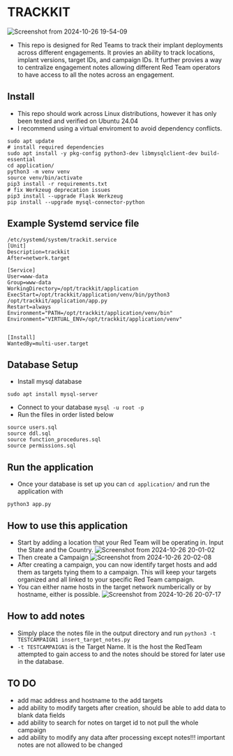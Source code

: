 # TRACKKIT
![Screenshot from 2024-10-26 19-54-09](https://github.com/user-attachments/assets/cecf893c-0d62-4acd-91fa-4f6b3554b13d)
- This repo is designed for Red Teams to track their implant deployments across different engagements. It provies an ability to track locations, implant versions, target IDs, and campaign IDs. It further provies a way to centralize engagement notes allowing different Red Team operators to have access to all the notes across an engagement.

## Install
- This repo should work across Linux distributions, however it has only been tested and verified on Ubuntu 24.04
- I recommend using a virtual enviroment to avoid dependency conflicts.
````
sudo apt update
# install required dependencies 
sudo apt install -y pkg-config python3-dev libmysqlclient-dev build-essential
cd application/
python3 -m venv venv
source venv/bin/activate 
pip3 install -r requirements.txt
# fix Werkzeug deprecation issues
pip3 install --upgrade Flask Werkzeug
pip install --upgrade mysql-connector-python
````
## Example Systemd service file 
````
/etc/systemd/system/trackit.service
[Unit]
Description=trackkit
After=network.target

[Service]
User=www-data
Group=www-data
WorkingDirectory=/opt/trackkit/application
ExecStart=/opt/trackkit/application/venv/bin/python3 /opt/trackkit/application/app.py
Restart=always
Environment="PATH=/opt/trackkit/application/venv/bin"
Environment="VIRTUAL_ENV=/opt/trackkit/application/venv"


[Install]
WantedBy=multi-user.target
````
## Database Setup
- Install mysql database 
````
sudo apt install mysql-server
````
- Connect to your database `mysql -u root -p`
- Run the files in order listed below 
````
source users.sql
source ddl.sql
source function_procedures.sql
source permissions.sql
````
## Run the application 
- Once your database is set up you can `cd application/` and run the application with 
````
python3 app.py
````
## How to use this application
- Start by adding a location that your Red Team will be operating in. Input the State and the Country.
![Screenshot from 2024-10-26 20-01-02](https://github.com/user-attachments/assets/05bdb090-5055-4ef2-b39e-8eb3502ecf5d)
- Then create a Campaign
![Screenshot from 2024-10-26 20-02-08](https://github.com/user-attachments/assets/22292c36-f978-414d-bbf7-983372bbfc6f)
- After creating a campaign, you can now identify target hosts and add them as targets tying them to a campaign. This will keep your targets organized and all linked to your specific Red Team campaign.
- You can either name hosts in the target network numberically or by hostname, either is possible.
![Screenshot from 2024-10-26 20-07-17](https://github.com/user-attachments/assets/facf6f90-20df-4a70-82ae-78734618043b)


## How to add notes 
- Simply place the notes file in the output directory and run `python3 -t TESTCAMPAIGN1 insert_target_notes.py`
- `-t TESTCAMPAIGN1` is the Target Name. It is the host the RedTeam attempted to gain access to and the notes should be stored for later use in the database.



## TO DO 
- add mac address and hostname to the add targets
- add ability to modify targets after creation, should be able to add data to blank data fields 
- add ability to search for notes on target id to not pull the whole campaign 
- add ability to modify any data after processing except notes!!! important notes are not allowed to be changed
